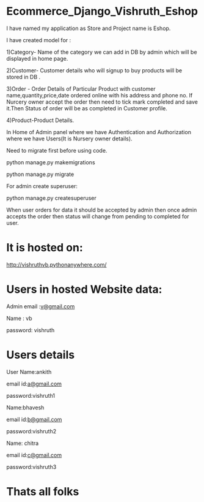# Ecommerce_Django_Vishruth_Eshop

I have named my application as Store and Project name is Eshop.

I have created model for :

 1)Category- Name of the category we can add in DB by admin which will be displayed in home page.
 
 2)Customer- Customer details who will signup to buy products will be stored in DB .
 
 3)Order - Order Details of Particular Product with customer name,quantity,price,date ordered online with his address and phone no.
 If Nurcery owner accept the order then need to tick mark completed and save it.Then Status of order will be as completed in Customer profile.
 
 4)Product-Product Details.


 In Home of Admin panel where we have Authentication and Authorization where we have Users(It is Nursery owner details).
 
 Need to migrate first before using code.
 
 python manage.py makemigrations
 
 python manage.py migrate
 
 For admin create superuser:
 
 python manage.py createsuperuser
 
 When user orders for data it should be accepted by admin then once admin accepts the order then status will change from pending to completed for user.
 
 # It is hosted on:
 
 http://vishruthvb.pythonanywhere.com/

# Users in hosted Website data:

Admin email :v@gmail.com

Name : vb

password: vishruth

# Users details

User Name:ankith

email id:a@gmail.com

password:vishruth1


Name:bhavesh

email id:b@gmail.com

password:vishruth2


Name: chitra

email id:c@gmail.com

password:vishruth3




# Thats all folks

